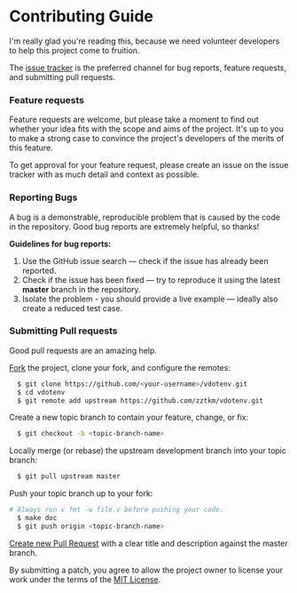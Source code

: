 # Contributing Guide

I'm really glad you're reading this, because we need volunteer developers to help this project come to fruition.


The [issue tracker](https://github.com/zztkm/vdotenv/issues) is the preferred channel for bug reports, feature requests, and submitting pull requests.

### Feature requests

Feature requests are welcome, but please take a moment to find out whether your idea fits with the scope and aims of the project. It's up to you to make a strong case to convince the project's developers of the merits of this feature.

To get approval for your feature request, please create an issue on the issue tracker with as much detail and context as possible.

### Reporting Bugs
A bug is a demonstrable, reproducible problem that is caused by the code in the repository. Good bug reports are extremely helpful, so thanks!

**Guidelines for bug reports:**

1. Use the GitHub issue search — check if the issue has already been reported.
2. Check if the issue has been fixed — try to reproduce it using the latest **master** branch in the repository.
3. Isolate the problem - you should provide a live example — ideally also create a reduced test case.

### Submitting Pull requests

Good pull requests are an amazing help.

[Fork](https://help.github.com/en/github/getting-started-with-github/fork-a-repo) the project, clone your fork, and configure the remotes:

```bash
  $ git clone https://github.com/<your-username>/vdotenv.git
  $ cd vdotenv
  $ git remote add upstream https://github.com/zztkm/vdotenv.git
```

Create a new topic branch to contain your feature, change, or fix:
```bash
  $ git checkout -b <topic-branch-name>
```

Locally merge (or rebase) the upstream development branch into your topic branch:

```bash
  $ git pull upstream master
```

Push your topic branch up to your fork:
```bash
# Always run v fmt -w file.v before pushing your code.
  $ make doc
  $ git push origin <topic-branch-name>
```

[Create new Pull Request](https://help.github.com/en/github/collaborating-with-issues-and-pull-requests/creating-a-pull-request) with a clear title and description against the master branch.

By submitting a patch, you agree to allow the project owner to license your work under the terms of the [MIT License](../LICENSE.txt).

